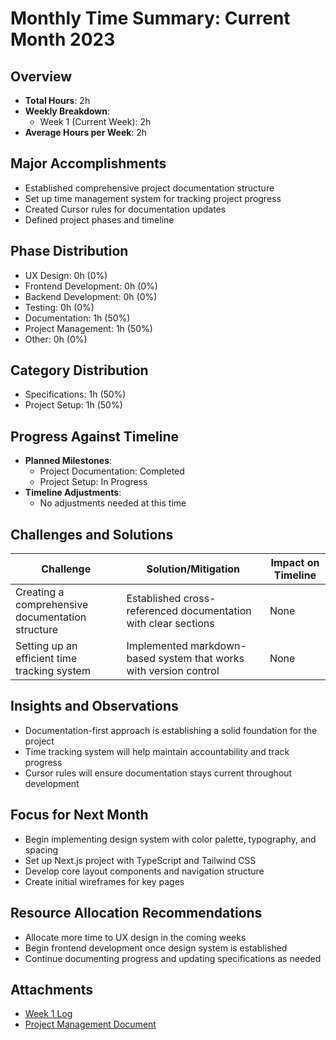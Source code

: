 # Monthly Time Summary: Current Month 2023

## Overview
- **Total Hours**: 2h
- **Weekly Breakdown**:
  - Week 1 (Current Week): 2h
- **Average Hours per Week**: 2h

## Major Accomplishments
- Established comprehensive project documentation structure
- Set up time management system for tracking project progress
- Created Cursor rules for documentation updates
- Defined project phases and timeline

## Phase Distribution
- UX Design: 0h (0%)
- Frontend Development: 0h (0%)
- Backend Development: 0h (0%)
- Testing: 0h (0%)
- Documentation: 1h (50%)
- Project Management: 1h (50%)
- Other: 0h (0%)

## Category Distribution
- Specifications: 1h (50%)
- Project Setup: 1h (50%)

## Progress Against Timeline
- **Planned Milestones**:
  - Project Documentation: Completed
  - Project Setup: In Progress
- **Timeline Adjustments**:
  - No adjustments needed at this time
  
## Challenges and Solutions
| Challenge | Solution/Mitigation | Impact on Timeline |
|-----------|---------------------|-------------------|
| Creating a comprehensive documentation structure | Established cross-referenced documentation with clear sections | None |
| Setting up an efficient time tracking system | Implemented markdown-based system that works with version control | None |

## Insights and Observations
- Documentation-first approach is establishing a solid foundation for the project
- Time tracking system will help maintain accountability and track progress
- Cursor rules will ensure documentation stays current throughout development

## Focus for Next Month
- Begin implementing design system with color palette, typography, and spacing
- Set up Next.js project with TypeScript and Tailwind CSS
- Develop core layout components and navigation structure
- Create initial wireframes for key pages

## Resource Allocation Recommendations
- Allocate more time to UX design in the coming weeks
- Begin frontend development once design system is established
- Continue documenting progress and updating specifications as needed

## Attachments
- [Week 1 Log](../weekly_logs/week1.md)
- [Project Management Document](../../.documentation/Project_Management_Document.md) 